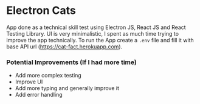 # Electron Cats

App done as a technical skill test using Electron JS, React JS and React Testing Library. UI is very minimalistic, I spent as much time trying to improve the app technically. 
To run the App create a `.env` file and fill it with base API url (https://cat-fact.herokuapp.com).

### Potential Improvements (If I had more time)

- Add more complex testing
- Improve UI
- Add more typing and generally improve it
- Add error handling

